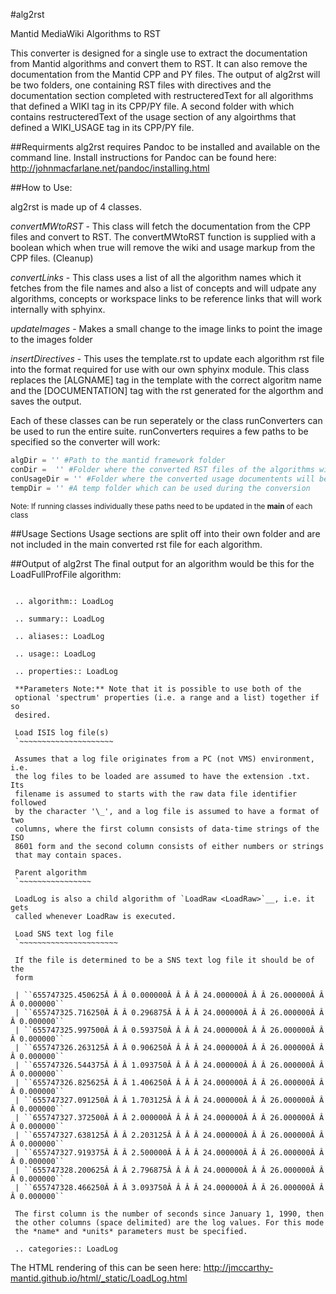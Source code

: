 #alg2rst


Mantid MediaWiki Algorithms to RST 

This converter is designed for a single use to extract the documentation from Mantid algorithms and convert them to RST. It can also remove the documentation from the Mantid CPP and PY files. The output of alg2rst will be two folders, one containing RST files with directives and the documentation section completed with restructeredText for all algorithms that defined a WIKI tag in its CPP/PY file. A second folder with which contains restructeredText of the usage section of any algoirthms that defined a WIKI_USAGE tag in its CPP/PY file. 

##Requirments
alg2rst requires Pandoc to be installed and available on the command line. Install instructions for Pandoc can be found here: http://johnmacfarlane.net/pandoc/installing.html

##How to Use:

alg2rst is made up of 4 classes. 

  *convertMWtoRST* - This class will fetch the documentation from the CPP files and convert to RST. The convertMWtoRST function is supplied with a boolean which when true will remove the wiki and usage markup from the CPP files. (Cleanup) 
  
  *convertLinks* - This class uses a list of all the algorithm names which it fetches from the file names and also a list of concepts and will udpate any algorithms, concepts or workspace links to be reference links that will work internally with sphyinx. 
  
  *updateImages* - Makes a small change to the image links to point the image to the images folder
  
  *insertDirectives* - This uses the template.rst to update each algorithm rst file into the format required for use with our own sphyinx module. This class  replaces the [ALGNAME] tag in the template with the correct algoritm name and the [DOCUMENTATION] tag with the rst generated for the algorthm and saves the output. 
  

Each of these classes can be run seperately or the class runConverters can be used to run the entire suite. runConverters requires a few paths to be specified so the converter will work: 
```python
algDir = '' #Path to the mantid framework folder
conDir =  '' #Folder where the converted RST files of the algorithms will be saved
conUsageDir = '' #Folder where the converted usage documentents will be saved
tempDir = '' #A temp folder which can be used during the conversion
```
<sub>Note: If running classes individually these paths need to be updated in the __main__ of each class<sub>

##Usage Sections
Usage sections are split off into their own folder and are not included in the main converted rst file for each algorithm. 

##Output of alg2rst
The final output for an algorithm would be this for the LoadFullProfFile algorithm:

```
 
 .. algorithm:: LoadLog
 
 .. summary:: LoadLog
 
 .. aliases:: LoadLog
 
 .. usage:: LoadLog
 
 .. properties:: LoadLog
 
 **Parameters Note:** Note that it is possible to use both of the
 optional 'spectrum' properties (i.e. a range and a list) together if so
 desired.
 
 Load ISIS log file(s)
 `~~~~~~~~~~~~~~~~~~~~~
 
 Assumes that a log file originates from a PC (not VMS) environment, i.e.
 the log files to be loaded are assumed to have the extension .txt. Its
 filename is assumed to starts with the raw data file identifier followed
 by the character '\_', and a log file is assumed to have a format of two
 columns, where the first column consists of data-time strings of the ISO
 8601 form and the second column consists of either numbers or strings
 that may contain spaces.
 
 Parent algorithm
 `~~~~~~~~~~~~~~~~
 
 LoadLog is also a child algorithm of `LoadRaw <LoadRaw>`__, i.e. it gets
 called whenever LoadRaw is executed.
 
 Load SNS text log file
 `~~~~~~~~~~~~~~~~~~~~~~
 
 If the file is determined to be a SNS text log file it should be of the
 form
 
 | ``655747325.450625Â Â Â 0.000000Â Â Â Â 24.000000Â Â Â 26.000000Â Â Â 0.000000``
 | ``655747325.716250Â Â Â 0.296875Â Â Â Â 24.000000Â Â Â 26.000000Â Â Â 0.000000``
 | ``655747325.997500Â Â Â 0.593750Â Â Â Â 24.000000Â Â Â 26.000000Â Â Â 0.000000``
 | ``655747326.263125Â Â Â 0.906250Â Â Â Â 24.000000Â Â Â 26.000000Â Â Â 0.000000``
 | ``655747326.544375Â Â Â 1.093750Â Â Â Â 24.000000Â Â Â 26.000000Â Â Â 0.000000``
 | ``655747326.825625Â Â Â 1.406250Â Â Â Â 24.000000Â Â Â 26.000000Â Â Â 0.000000``
 | ``655747327.091250Â Â Â 1.703125Â Â Â Â 24.000000Â Â Â 26.000000Â Â Â 0.000000``
 | ``655747327.372500Â Â Â 2.000000Â Â Â Â 24.000000Â Â Â 26.000000Â Â Â 0.000000``
 | ``655747327.638125Â Â Â 2.203125Â Â Â Â 24.000000Â Â Â 26.000000Â Â Â 0.000000``
 | ``655747327.919375Â Â Â 2.500000Â Â Â Â 24.000000Â Â Â 26.000000Â Â Â 0.000000``
 | ``655747328.200625Â Â Â 2.796875Â Â Â Â 24.000000Â Â Â 26.000000Â Â Â 0.000000``
 | ``655747328.466250Â Â Â 3.093750Â Â Â Â 24.000000Â Â Â 26.000000Â Â Â 0.000000``
 
 The first column is the number of seconds since January 1, 1990, then
 the other columns (space delimited) are the log values. For this mode
 the *name* and *units* parameters must be specified.
 
 .. categories:: LoadLog

```

The HTML rendering of this can be seen here: 
http://jmccarthy-mantid.github.io/html/_static/LoadLog.html
